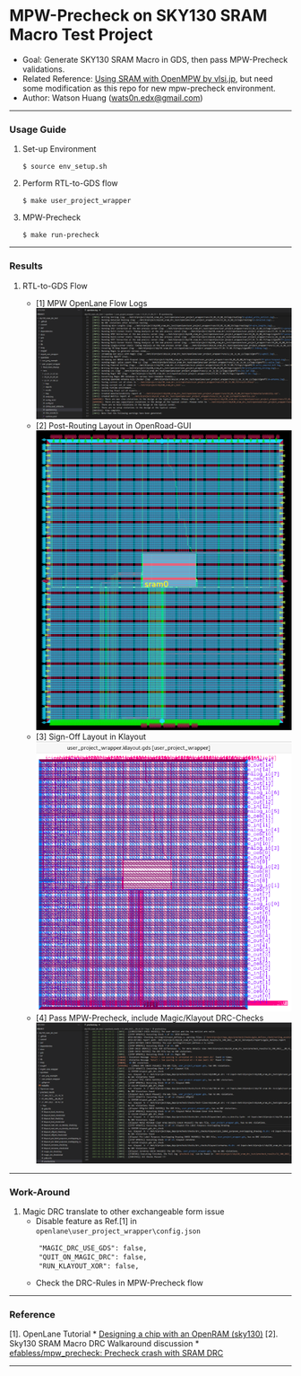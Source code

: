 # MPW-Precheck on SKY130 SRAM Macro Test Project

* Goal: Generate SKY130 SRAM Macro in GDS, then pass MPW-Precheck validations.
* Related Reference: [Using SRAM with OpenMPW by vlsi.jp](https://vlsi.jp/OpenMPWSRAM_eng.html), but need some modification as this repo for new mpw-precheck environment.
* Author: Watson Huang (wats0n.edx@gmail.com)

------
### Usage Guide

1. Set-up Environment
    ```
    $ source env_setup.sh
    ```
2. Perform RTL-to-GDS flow
    ```
    $ make user_project_wrapper
    ```
3. MPW-Precheck
    ```
    $ make run-precheck
    ```

------
### Results

1. RTL-to-GDS Flow
    
    * [1] MPW OpenLane Flow Logs<br />
    ![rtl-to-gds-log](docs/images/sky130sram_openlane-flow_230204.png)
    * [2] Post-Routing Layout in OpenRoad-GUI<br />
    ![rtl-to-gds-klgds](docs/images/sky130sram_or-gui_230204.png)
    * [3] Sign-Off Layout in Klayout<br />
    ![rtl-to-gds-klgds](docs/images/sky130sram_klayout-gds_230204.png)
    * [4] Pass MPW-Precheck, include Magic/Klayout DRC-Checks<br />
    ![rtl-to-gds-prechk](docs/images/sky130sram_mpw-precheck_230204.png)

------
### Work-Around

1. Magic DRC translate to other exchangeable form issue
    * Disable feature as Ref.[1] in `openlane\user_project_wrapper\config.json`
    ```
        "MAGIC_DRC_USE_GDS": false,
        "QUIT_ON_MAGIC_DRC": false,
        "RUN_KLAYOUT_XOR": false,
    ```
    * Check the DRC-Rules in MPW-Precheck flow

------
### Reference
    
[1]. OpenLane Tutorial
    * [Designing a chip with an OpenRAM (sky130)](https://openlane.readthedocs.io/en/latest/tutorials/openram.html)
[2]. Sky130 SRAM Macro DRC Walkaround discussion
    * [efabless/mpw_precheck: Precheck crash with SRAM DRC](https://github.com/efabless/mpw_precheck/issues/180)

------
